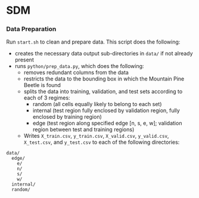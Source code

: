 # SDM

### Data Preparation
Run `start.sh` to clean and prepare data. This script does the following:
* creates the necessary data output sub-directories in `data/` if not already present
* runs `python/prep_data.py`, which does the following:
  * removes redundant columns from the data
  * restricts the data to the bounding box in which the Mountain Pine Beetle is found
  * splits the data into training, validation, and test sets according to each of 3 regimes:
    * random (all cells equally likely to belong to each set)
    * internal (test region fully enclosed by validation region, fully enclosed by training region)
    * edge (test region along specified edge [n, s, e, w]; validation region between test and training regions)
  * Writes `X_train.csv`, `y_train.csv`, `X_valid.csv`, `y_valid.csv`, `X_test.csv`, and `y_test.csv` to each of the following directories:

```
data/
  edge/
    e/
    n/
    s/
    w/
  internal/
  random/
```
